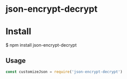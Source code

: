 # json-encrypt-decrypt

# Install

$ npm install json-encrypt-decrypt

## Usage

```js
const customizeJson = require('json-encrypt-decrypt')
```

